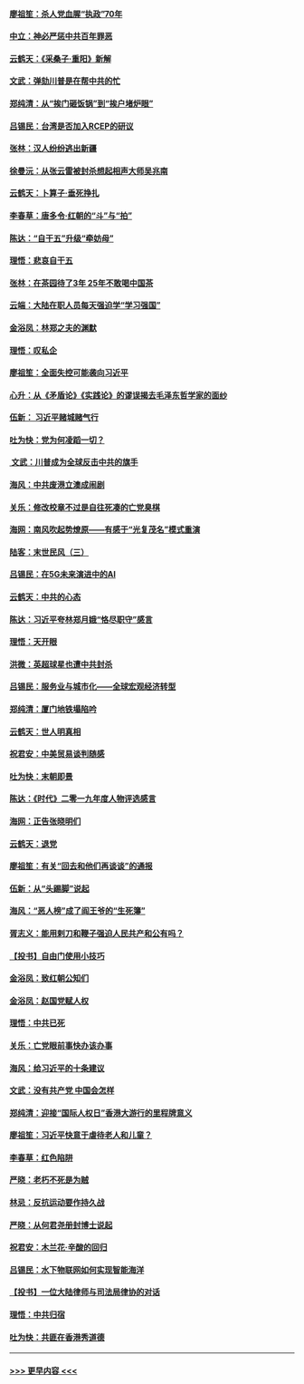 #### [廖祖笙：杀人党血腥“执政”70年](../pages/nsc993/n11745144.md?t=12261433) 
#### [中立：神必严惩中共百年罪恶](../pages/nsc993/n11744970.md?t=12261433) 
#### [云鹤天：《采桑子‧重阳》新解](../pages/nsc993/n11744948.md?t=12261433) 
#### [文武：弹劾川普是在帮中共的忙](../pages/nsc993/n11744758.md?t=12261433) 
#### [郑纯清：从“挨门砸饭锅”到“挨户堵炉眼”](../pages/nsc993/n11744745.md?t=12261433) 
#### [吕锡民：台湾是否加入RCEP的研议](../pages/nsc993/n11744701.md?t=12261433) 
#### [张林：汉人纷纷逃出新疆](../pages/nsc993/n11743530.md?t=12261433) 
#### [徐曼沅：从张云雷被封杀想起相声大师吴兆南](../pages/nsc993/n11741816.md?t=12261433) 
#### [云鹤天：卜算子‧垂死挣扎](../pages/nsc993/n11739956.md?t=12261433) 
#### [李春草：唐多令‧红朝的“斗”与“拍”](../pages/nsc993/n11739830.md?t=12261433) 
#### [陈达：“自干五”升级“牵妨母”](../pages/nsc993/n11739724.md?t=12261433) 
#### [理悟：悲哀自干五](../pages/nsc993/n11739547.md?t=12261433) 
#### [张林：在茶园待了3年 25年不敢喝中国茶](../pages/nsc993/n11739240.md?t=12261433) 
#### [云端：大陆在职人员每天强迫学“学习强国”](../pages/nsc993/n11738735.md?t=12261433) 
#### [金浴凤：林郑之夫的渊默](../pages/nsc993/n11737735.md?t=12261433) 
#### [理悟：叹私企](../pages/nsc993/n11737715.md?t=12261433) 
#### [廖祖笙：全面失控可能袭向习近平](../pages/nsc993/n11737704.md?t=12261433) 
#### [心升：从《矛盾论》《实践论》的谬误揭去毛泽东哲学家的面纱](../pages/nsc993/n11736962.md?t=12261433) 
#### [伍新： 习近平赌城赌气行](../pages/nsc993/n11736929.md?t=12261433) 
#### [吐为快：党为何凌蹈一切？](../pages/nsc993/n11736915.md?t=12261433) 
#### [ 文武：川普成为全球反击中共的旗手](../pages/nsc993/n11736882.md?t=12261433) 
#### [海风：中共废港立澳成闹剧](../pages/nsc993/n11735857.md?t=12261433) 
#### [关乐：修改校章不过是自往死凑的亡党臭棋](../pages/nsc993/n11735097.md?t=12261433) 
#### [海网：南风吹起势燎原——有感于“光复茂名”模式重演](../pages/nsc993/n11732308.md?t=12261433) 
#### [陆客：末世民风（三）](../pages/nsc993/n11732211.md?t=12261433) 
#### [吕锡民：在5G未来演进中的AI](../pages/nsc993/n11730010.md?t=12261433) 
#### [云鹤天：中共的心态](../pages/nsc993/n11729906.md?t=12261433) 
#### [陈达：习近平夸林郑月娥“恪尽职守”感言](../pages/nsc993/n11729881.md?t=12261433) 
#### [理悟：天开眼](../pages/nsc993/n11729699.md?t=12261433) 
#### [洪微：英超球星也遭中共封杀](../pages/nsc993/n11727243.md?t=12261433) 
#### [吕锡民：服务业与城市化——全球宏观经济转型](../pages/nsc993/n11725845.md?t=12261433) 
#### [郑纯清：厦门地铁塌陷吟](../pages/nsc993/n11725813.md?t=12261433) 
#### [云鹤天：世人明真相](../pages/nsc993/n11725621.md?t=12261433) 
#### [祝君安：中美贸易谈判随感](../pages/nsc993/n11725609.md?t=12261433) 
#### [吐为快：末朝即景](../pages/nsc993/n11723365.md?t=12261433) 
#### [陈达：《时代》二零一九年度人物评选感言](../pages/nsc993/n11723337.md?t=12261433) 
#### [海网：正告张晓明们](../pages/nsc993/n11723228.md?t=12261433) 
#### [云鹤天：退党](../pages/nsc993/n11723056.md?t=12261433) 
#### [廖祖笙：有关“回去和他们再谈谈”的通报](../pages/nsc993/n11722442.md?t=12261433) 
#### [伍新：从“头踢脚”说起](../pages/nsc993/n11722429.md?t=12261433) 
#### [海风：“恶人榜”成了阎王爷的“生死簿”](../pages/nsc993/n11722272.md?t=12261433) 
#### [胥志义：能用剌刀和鞭子强迫人民共产和公有吗？](../pages/nsc993/n11720569.md?t=12261433) 
#### [【投书】自由门使用小技巧](../pages/nsc993/n11720180.md?t=12261433) 
#### [金浴凤：致红朝公知们](../pages/nsc993/n11720563.md?t=12261433) 
#### [金浴凤：赵国党赋人权](../pages/nsc993/n11720533.md?t=12261433) 
#### [理悟：中共已死](../pages/nsc993/n11720233.md?t=12261433) 
#### [关乐：亡党眼前事快办该办事](../pages/nsc993/n11719160.md?t=12261433) 
#### [海风：给习近平的十条建议](../pages/nsc993/n11717616.md?t=12261433) 
#### [文武：没有共产党 中国会怎样](../pages/nsc993/n11717584.md?t=12261433) 
#### [郑纯清：迎接“国际人权日”香港大游行的里程牌意义](../pages/nsc993/n11717417.md?t=12261433) 
#### [廖祖笙：习近平快意于虐待老人和儿童？](../pages/nsc993/n11715313.md?t=12261433) 
#### [李春草：红色陷阱](../pages/nsc993/n11715029.md?t=12261433) 
#### [严晓：老朽不死是为贼](../pages/nsc993/n11712910.md?t=12261433) 
#### [林忌：反抗运动要作持久战](../pages/nsc993/n11712623.md?t=12261433) 
#### [严晓：从何君尧册封博士说起](../pages/nsc993/n11712465.md?t=12261433) 
#### [祝君安：木兰花·辛酸的回归](../pages/nsc993/n11712381.md?t=12261433) 
#### [吕锡民：水下物联网如何实现智能海洋](../pages/nsc993/n11711158.md?t=12261433) 
#### [【投书】一位大陆律师与司法局律协的对话](../pages/nsc993/n11709675.md?t=12261433) 
#### [理悟：中共归宿](../pages/nsc993/n11710059.md?t=12261433) 
#### [吐为快：共匪在香港秀道德](../pages/nsc993/n11709979.md?t=12261433) 

----
#### [ >>> 更早内容 <<< ](../indexes/nsc993-earlier.md)
